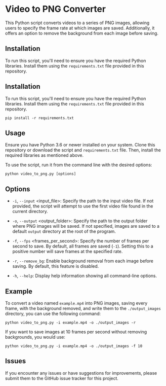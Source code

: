 # Video to PNG Converter

This Python script converts videos to a series of PNG images, allowing users to specify the frame rate at which images are saved. Additionally, it offers an option to remove the background from each image before saving.

## Installation

To run this script, you'll need to ensure you have the required Python libraries. Install them using the `requirements.txt` file provided in this repository.


## Installation

To run this script, you'll need to ensure you have the required Python libraries. Install them using the `requirements.txt` file provided in this repository.

```
pip install -r requirements.txt
```


## Usage

Ensure you have Python 3.6 or newer installed on your system. Clone this repository or download the script and `requirements.txt` file. Then, install the required libraries as mentioned above.

To use the script, run it from the command line with the desired options:

```
python video_to_png.py [options]
```



## Options

- `-i`, `--input` <input_file>: Specify the path to the input video file. If not provided, the script will attempt to use the first video file found in the current directory.

- `-o`, `--output` <output_folder>: Specify the path to the output folder where PNG images will be saved. If not specified, images are saved to a default `output` directory at the root of the program.

- `-f`, `--fps` <frames_per_second>: Specify the number of frames per second to save. By default, all frames are saved (`-1`). Setting this to a positive number will save frames at the specified rate.

- `-r`, `--remove_bg`: Enable background removal from each image before saving. By default, this feature is disabled.

- `-h`, `--help`: Display help information showing all command-line options.

## Example

To convert a video named `example.mp4` into PNG images, saving every frame, with the background removed, and write them to the `./output_images` directory, you can use the following command:


```
python video_to_png.py -i example.mp4 -o ./output_images -r
```

If you want to save images at 10 frames per second without removing backgrounds, you would use:

```
python video_to_png.py -i example.mp4 -o ./output_images -f 10
```


## Issues

If you encounter any issues or have suggestions for improvements, please submit them to the GitHub issue tracker for this project.
